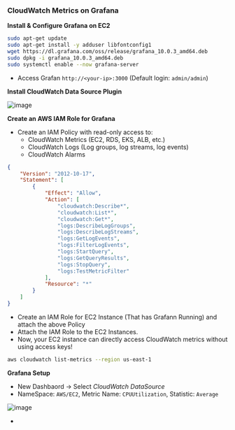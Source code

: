 ### CloudWatch Metrics on Grafana ###

**Install & Configure Grafana on EC2**
```bash
sudo apt-get update
sudo apt-get install -y adduser libfontconfig1
wget https://dl.grafana.com/oss/release/grafana_10.0.3_amd64.deb
sudo dpkg -i grafana_10.0.3_amd64.deb
sudo systemctl enable --now grafana-server
```
- Access Grafan `http://<your-ip>:3000` (Default login: `admin/admin`)

**Install CloudWatch Data Source Plugin**

![image](https://github.com/user-attachments/assets/0354c6f4-adca-4f11-abaa-430cfc259251)

**Create an AWS IAM Role for Grafana**
- Create an IAM Policy with read-only access to:
  - CloudWatch Metrics (EC2, RDS, EKS, ALB, etc.)
  - CloudWatch Logs (Log groups, log streams, log events)
  - CloudWatch Alarms

```json
{
    "Version": "2012-10-17",
    "Statement": [
        {
            "Effect": "Allow",
            "Action": [
                "cloudwatch:Describe*",
                "cloudwatch:List*",
                "cloudwatch:Get*",
                "logs:DescribeLogGroups",
                "logs:DescribeLogStreams",
                "logs:GetLogEvents",
                "logs:FilterLogEvents",
                "logs:StartQuery",
                "logs:GetQueryResults",
                "logs:StopQuery",
                "logs:TestMetricFilter"
            ],
            "Resource": "*"
        }
    ]
}
```

- Create an IAM Role for EC2 Instance (That has Grafann Running) and attach the above Policy
- Attach the IAM Role to the EC2 Instances.
- Now, your EC2 instance can directly access CloudWatch metrics without using access keys!
```bash
aws cloudwatch list-metrics --region us-east-1
```

**Grafana Setup**
- New Dashbaord -> Select *CloudWatch DataSource*
- NameSpace: `AWS/EC2`, Metric Name: `CPUUtilization`, Statistic: `Average`

![image](https://github.com/user-attachments/assets/c3fd6df6-578c-4aa1-9184-64ff6dece589)

  - 
